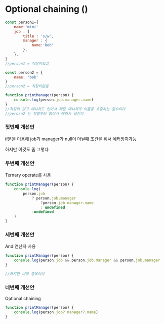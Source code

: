 # Optional chaining ()

```javascript 
const person1={
    name:'mini'
    job : {
        title : 's/w',
        manager : {
            name:'bob'
        },
    },
}
//person1 = 직장이있고

const person2 = {
    name: 'bob'
}
//person2 = 직장이없음

function printManager(person) {
    console.log(person.job.manager.name)
}
//직장이 있고 매니저도 있어서 해당 매니저의 이름을 호출하는 함수이다
//perosn2 는 직장부터 없어서 에러가 생긴다


```

### 첫번째 개선안 

if문을 이용해 job과 manager가 null이 아닐때 조건을 줘서 에러방지가능

하지만 이것도 좀 그렇다

### 두번째 개선안 

Ternary operate를 사용

```javascript 
function printManager(person) {
    console.log(
        person.job
            ? person.job.manager
                ?person.job.manager.name
                : undefined
            :undefined
    )
}
```

### 세번째 개선안

And 연산자 사용

```javascript
function printManager(person) {
    console.log(person.job && person.job.manager && person.job.manager.name)
}

//하지만 너무 중복이야
```

### 네번째 개선안

Optional chaining 

```javascript
function printManager(person) {
    console.log(person.job?.manager?.name)
}
```
